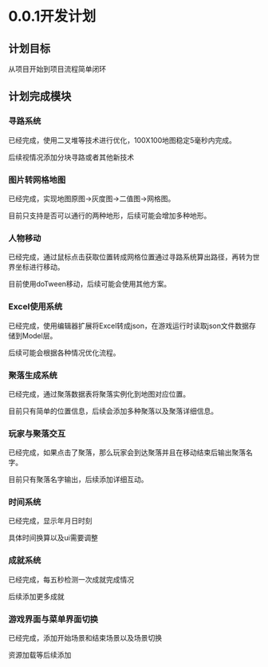 ﻿# 0.0.1开发计划
## 计划目标
从项目开始到项目流程简单闭环
## 计划完成模块
### 寻路系统
已经完成，使用二叉堆等技术进行优化，100X100地图稳定5毫秒内完成。

后续视情况添加分块寻路或者其他新技术
### 图片转网格地图
已经完成，实现地图原图->灰度图->二值图->网格图。

目前只支持是否可以通行的两种地形，后续可能会增加多种地形。
### 人物移动
已经完成，通过鼠标点击获取位置转成网格位置通过寻路系统算出路径，再转为世界坐标进行移动。

目前使用doTween移动，后续可能会使用其他方案。
### Excel使用系统
已经完成，使用编辑器扩展将Excel转成json，在游戏运行时读取json文件数据存储到Model层。

后续可能会根据各种情况优化流程。
### 聚落生成系统
已经完成，通过聚落数据表将聚落实例化到地图对应位置。

目前只有简单的位置信息，后续会添加多种聚落以及聚落详细信息。
### 玩家与聚落交互
已经完成，如果点击了聚落，那么玩家会到达聚落并且在移动结束后输出聚落名字。

目前只有聚落名字输出，后续添加详细互动。
### 时间系统
已经完成，显示年月日时刻

具体时间换算以及ui需要调整
### 成就系统
已经完成，每五秒检测一次成就完成情况

后续添加更多成就
### 游戏界面与菜单界面切换
已经完成，添加开始场景和结束场景以及场景切换

资源加载等后续添加